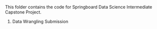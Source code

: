 This folder contains the code for Springboard Data Science Intermediate Capstone Project.

1. Data Wrangling Submission
